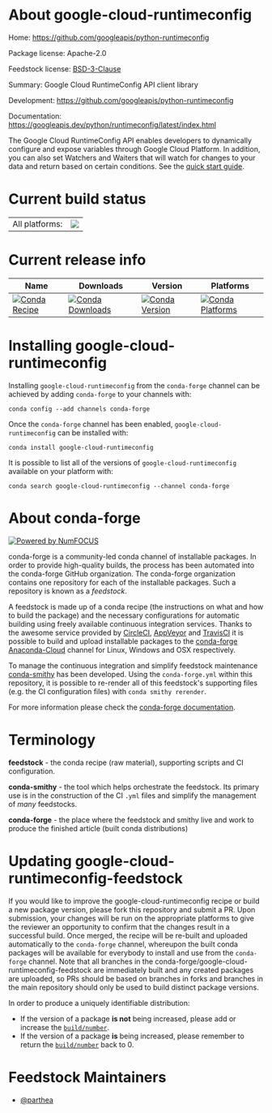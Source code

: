 About google-cloud-runtimeconfig
================================

Home: https://github.com/googleapis/python-runtimeconfig

Package license: Apache-2.0

Feedstock license: [BSD-3-Clause](https://github.com/conda-forge/google-cloud-runtimeconfig-feedstock/blob/master/LICENSE.txt)

Summary: Google Cloud RuntimeConfig API client library

Development: https://github.com/googleapis/python-runtimeconfig

Documentation: https://googleapis.dev/python/runtimeconfig/latest/index.html

The Google Cloud RuntimeConfig API enables developers to dynamically configure and expose variables through Google Cloud Platform. In addition, you can also set Watchers and Waiters that will watch for changes to your data and return based on certain conditions.
See the [quick start guide](https://googleapis.dev/python/runtimeconfig/latest/index.html#quick-start).

Current build status
====================


<table><tr><td>All platforms:</td>
    <td>
      <a href="https://dev.azure.com/conda-forge/feedstock-builds/_build/latest?definitionId=9618&branchName=master">
        <img src="https://dev.azure.com/conda-forge/feedstock-builds/_apis/build/status/google-cloud-runtimeconfig-feedstock?branchName=master">
      </a>
    </td>
  </tr>
</table>

Current release info
====================

| Name | Downloads | Version | Platforms |
| --- | --- | --- | --- |
| [![Conda Recipe](https://img.shields.io/badge/recipe-google--cloud--runtimeconfig-green.svg)](https://anaconda.org/conda-forge/google-cloud-runtimeconfig) | [![Conda Downloads](https://img.shields.io/conda/dn/conda-forge/google-cloud-runtimeconfig.svg)](https://anaconda.org/conda-forge/google-cloud-runtimeconfig) | [![Conda Version](https://img.shields.io/conda/vn/conda-forge/google-cloud-runtimeconfig.svg)](https://anaconda.org/conda-forge/google-cloud-runtimeconfig) | [![Conda Platforms](https://img.shields.io/conda/pn/conda-forge/google-cloud-runtimeconfig.svg)](https://anaconda.org/conda-forge/google-cloud-runtimeconfig) |

Installing google-cloud-runtimeconfig
=====================================

Installing `google-cloud-runtimeconfig` from the `conda-forge` channel can be achieved by adding `conda-forge` to your channels with:

```
conda config --add channels conda-forge
```

Once the `conda-forge` channel has been enabled, `google-cloud-runtimeconfig` can be installed with:

```
conda install google-cloud-runtimeconfig
```

It is possible to list all of the versions of `google-cloud-runtimeconfig` available on your platform with:

```
conda search google-cloud-runtimeconfig --channel conda-forge
```


About conda-forge
=================

[![Powered by NumFOCUS](https://img.shields.io/badge/powered%20by-NumFOCUS-orange.svg?style=flat&colorA=E1523D&colorB=007D8A)](http://numfocus.org)

conda-forge is a community-led conda channel of installable packages.
In order to provide high-quality builds, the process has been automated into the
conda-forge GitHub organization. The conda-forge organization contains one repository
for each of the installable packages. Such a repository is known as a *feedstock*.

A feedstock is made up of a conda recipe (the instructions on what and how to build
the package) and the necessary configurations for automatic building using freely
available continuous integration services. Thanks to the awesome service provided by
[CircleCI](https://circleci.com/), [AppVeyor](https://www.appveyor.com/)
and [TravisCI](https://travis-ci.com/) it is possible to build and upload installable
packages to the [conda-forge](https://anaconda.org/conda-forge)
[Anaconda-Cloud](https://anaconda.org/) channel for Linux, Windows and OSX respectively.

To manage the continuous integration and simplify feedstock maintenance
[conda-smithy](https://github.com/conda-forge/conda-smithy) has been developed.
Using the ``conda-forge.yml`` within this repository, it is possible to re-render all of
this feedstock's supporting files (e.g. the CI configuration files) with ``conda smithy rerender``.

For more information please check the [conda-forge documentation](https://conda-forge.org/docs/).

Terminology
===========

**feedstock** - the conda recipe (raw material), supporting scripts and CI configuration.

**conda-smithy** - the tool which helps orchestrate the feedstock.
                   Its primary use is in the construction of the CI ``.yml`` files
                   and simplify the management of *many* feedstocks.

**conda-forge** - the place where the feedstock and smithy live and work to
                  produce the finished article (built conda distributions)


Updating google-cloud-runtimeconfig-feedstock
=============================================

If you would like to improve the google-cloud-runtimeconfig recipe or build a new
package version, please fork this repository and submit a PR. Upon submission,
your changes will be run on the appropriate platforms to give the reviewer an
opportunity to confirm that the changes result in a successful build. Once
merged, the recipe will be re-built and uploaded automatically to the
`conda-forge` channel, whereupon the built conda packages will be available for
everybody to install and use from the `conda-forge` channel.
Note that all branches in the conda-forge/google-cloud-runtimeconfig-feedstock are
immediately built and any created packages are uploaded, so PRs should be based
on branches in forks and branches in the main repository should only be used to
build distinct package versions.

In order to produce a uniquely identifiable distribution:
 * If the version of a package **is not** being increased, please add or increase
   the [``build/number``](https://conda.io/docs/user-guide/tasks/build-packages/define-metadata.html#build-number-and-string).
 * If the version of a package **is** being increased, please remember to return
   the [``build/number``](https://conda.io/docs/user-guide/tasks/build-packages/define-metadata.html#build-number-and-string)
   back to 0.

Feedstock Maintainers
=====================

* [@parthea](https://github.com/parthea/)

